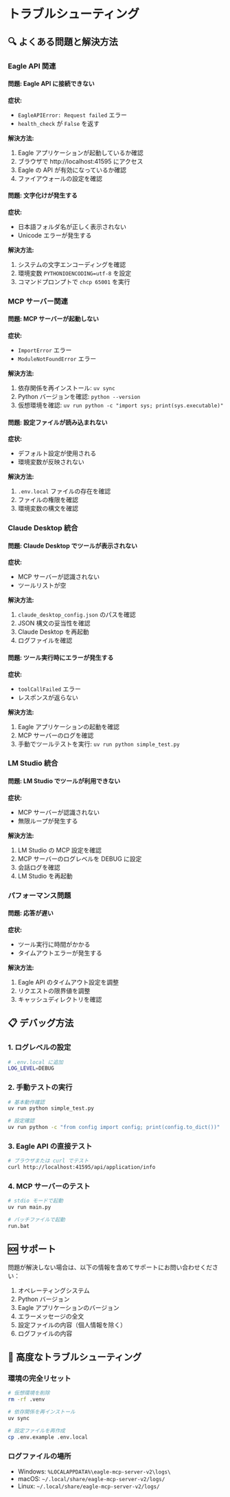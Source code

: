 # トラブルシューティング

## 🔍 よくある問題と解決方法

### Eagle API 関連

#### 問題: Eagle API に接続できない

**症状:**
- `EagleAPIError: Request failed` エラー
- `health_check` が `False` を返す

**解決方法:**
1. Eagle アプリケーションが起動しているか確認
2. ブラウザで http://localhost:41595 にアクセス
3. Eagle の API が有効になっているか確認
4. ファイアウォールの設定を確認

#### 問題: 文字化けが発生する

**症状:**
- 日本語フォルダ名が正しく表示されない
- Unicode エラーが発生する

**解決方法:**
1. システムの文字エンコーディングを確認
2. 環境変数 `PYTHONIOENCODING=utf-8` を設定
3. コマンドプロンプトで `chcp 65001` を実行

### MCP サーバー関連

#### 問題: MCP サーバーが起動しない

**症状:**
- `ImportError` エラー
- `ModuleNotFoundError` エラー

**解決方法:**
1. 依存関係を再インストール: `uv sync`
2. Python バージョンを確認: `python --version`
3. 仮想環境を確認: `uv run python -c "import sys; print(sys.executable)"`

#### 問題: 設定ファイルが読み込まれない

**症状:**
- デフォルト設定が使用される
- 環境変数が反映されない

**解決方法:**
1. `.env.local` ファイルの存在を確認
2. ファイルの権限を確認
3. 環境変数の構文を確認

### Claude Desktop 統合

#### 問題: Claude Desktop でツールが表示されない

**症状:**
- MCP サーバーが認識されない
- ツールリストが空

**解決方法:**
1. `claude_desktop_config.json` のパスを確認
2. JSON 構文の妥当性を確認
3. Claude Desktop を再起動
4. ログファイルを確認

#### 問題: ツール実行時にエラーが発生する

**症状:**
- `toolCallFailed` エラー
- レスポンスが返らない

**解決方法:**
1. Eagle アプリケーションの起動を確認
2. MCP サーバーのログを確認
3. 手動でツールテストを実行: `uv run python simple_test.py`

### LM Studio 統合

#### 問題: LM Studio でツールが利用できない

**症状:**
- MCP サーバーが認識されない
- 無限ループが発生する

**解決方法:**
1. LM Studio の MCP 設定を確認
2. MCP サーバーのログレベルを DEBUG に設定
3. 会話ログを確認
4. LM Studio を再起動

### パフォーマンス問題

#### 問題: 応答が遅い

**症状:**
- ツール実行に時間がかかる
- タイムアウトエラーが発生する

**解決方法:**
1. Eagle API のタイムアウト設定を調整
2. リクエストの限界値を調整
3. キャッシュディレクトリを確認

## 📋 デバッグ方法

### 1. ログレベルの設定

```bash
# .env.local に追加
LOG_LEVEL=DEBUG
```

### 2. 手動テストの実行

```bash
# 基本動作確認
uv run python simple_test.py

# 設定確認
uv run python -c "from config import config; print(config.to_dict())"
```

### 3. Eagle API の直接テスト

```bash
# ブラウザまたは curl でテスト
curl http://localhost:41595/api/application/info
```

### 4. MCP サーバーのテスト

```bash
# stdio モードで起動
uv run main.py

# バッチファイルで起動
run.bat
```

## 🆘 サポート

問題が解決しない場合は、以下の情報を含めてサポートにお問い合わせください：

1. オペレーティングシステム
2. Python バージョン
3. Eagle アプリケーションのバージョン
4. エラーメッセージの全文
5. 設定ファイルの内容（個人情報を除く）
6. ログファイルの内容

## 🔧 高度なトラブルシューティング

### 環境の完全リセット

```bash
# 仮想環境を削除
rm -rf .venv

# 依存関係を再インストール
uv sync

# 設定ファイルを再作成
cp .env.example .env.local
```

### ログファイルの場所

- Windows: `%LOCALAPPDATA%\eagle-mcp-server-v2\logs\`
- macOS: `~/.local/share/eagle-mcp-server-v2/logs/`
- Linux: `~/.local/share/eagle-mcp-server-v2/logs/`
